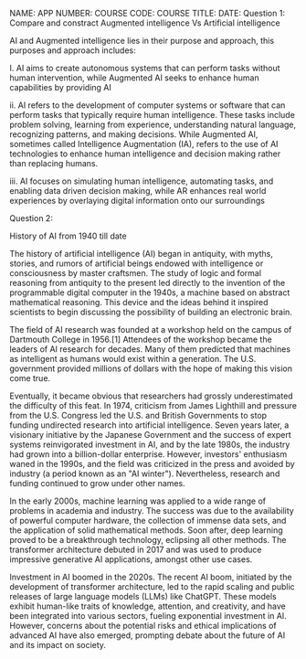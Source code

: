 NAME:
APP NUMBER:
COURSE CODE:
COURSE TITLE:
DATE:
         Question 1:
Compare and constract  Augmented intelligence Vs Artificial intelligence 

AI and Augmented intelligence lies in their purpose and approach, this purposes and approach includes:

I.  AI aims to create autonomous systems that can perform tasks without human intervention, while Augmented AI seeks to enhance human capabilities by providing AI

ii. AI refers to the development of computer systems or software that can perform tasks that typically require human intelligence. These tasks include problem solving, learning from experience, understanding natural language, recognizing patterns, and making decisions. While 
Augmented AI, sometimes called Intelligence Augmentation (IA), refers to the use of AI technologies to enhance human intelligence and decision making rather than replacing humans.

iii. AI focuses on simulating human intelligence, automating tasks, and enabling data driven decision making, while AR enhances real world experiences by overlaying digital information onto our 
surroundings
      
      
  Question 2:
  
History of AI from 1940 till date

The history of artificial intelligence (AI) began in antiquity, with myths, stories, and rumors of artificial beings endowed with intelligence or consciousness by master craftsmen. The study of logic and formal reasoning from antiquity to the present led directly to the invention of the programmable digital computer in the 1940s, a machine based on abstract mathematical reasoning. This device and the ideas behind it inspired scientists to begin discussing the possibility of building an electronic brain.
  
  The field of AI research was founded at a workshop held on the campus of Dartmouth College in 1956.[1] Attendees of the workshop became the leaders of AI research for decades. Many of them predicted that machines as intelligent as humans would exist within a generation. The U.S. government provided millions of dollars with the hope of making this vision come true.
    
Eventually, it became obvious that researchers had grossly underestimated the difficulty of this feat. In 1974, criticism from James Lighthill and pressure from the U.S. Congress led the U.S. and British Governments to stop funding undirected research into artificial intelligence. Seven years later, a visionary initiative by the Japanese Government and the success of expert systems reinvigorated investment in AI, and by the late 1980s, the industry had grown into a billion-dollar enterprise. However, investors' enthusiasm waned in the 1990s, and the field was criticized in the press and avoided by industry (a period known as an "AI winter"). Nevertheless, research and funding continued to grow under other names.

In the early 2000s, machine learning was applied to a wide range of problems in academia and industry. The success was due to the availability of powerful computer hardware, the collection of immense data sets, and the application of solid mathematical methods. Soon after, deep learning proved to be a breakthrough technology, eclipsing all other methods. The transformer architecture debuted in 2017 and was used to produce impressive generative AI applications, amongst other use cases.

Investment in AI boomed in the 2020s. The recent AI boom, initiated by the development of transformer architecture, led to the rapid scaling and public releases of large language models (LLMs) like ChatGPT. These models exhibit human-like traits of knowledge, attention, and creativity, and have been integrated into various sectors, fueling exponential investment in AI. However, concerns about the potential risks and ethical implications of advanced AI have also emerged, prompting debate about the future of AI and its impact on society.
